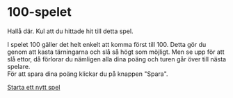 100-spelet
==================

Hallå där. Kul att du hittade hit till detta spel.

I spelet 100 gäller det helt enkelt att komma först till 100. Detta gör du genom att kasta tärningarna och slå så högt som möjligt. Men se upp för att slå ettor, då förlorar du nämligen alla dina poäng och turen går över till nästa spelare.
<br>För att spara dina poäng klickar du på knappen "Spara".

[Starta ett nytt spel](dice/init)
